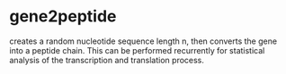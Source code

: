 # gene2peptide
creates a random nucleotide sequence length n, then converts the gene into a peptide chain. This can be performed recurrently for statistical analysis of the transcription and translation process.
